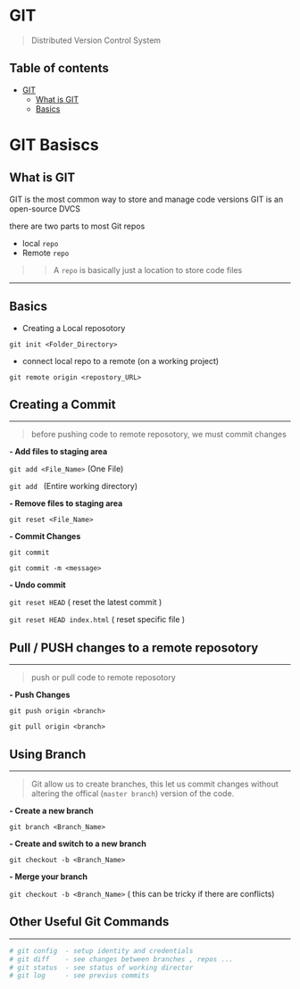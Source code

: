 # GIT 
> Distributed Version Control System


## Table of contents

- [GIT](#GIT-Basiscs)
  - [What is GIT](#What-is-GIT)
  - [Basics](#Basics)
 

# GIT Basiscs

## What is GIT

GIT is the most common way to store and manage code versions
GIT is an open-source DVCS

there are two parts to most Git repos   
- local `repo` 
- Remote `repo`

>> A `repo` is basically just a location to store code files
---

## Basics

* Creating a Local reposotory 

`git init <Folder_Directory>`

* connect local repo to a remote (on a working project)

`git remote origin <repostory_URL>`

## Creating a Commit
---
>before pushing code to remote reposotory, we must commit changes 

**- Add files to staging area**

`git add <File_Name>` (One File)

`git add ` (Entire working directory)


**- Remove files to staging area**

`git reset <File_Name>`

**- Commit Changes**

`git commit`

`git commit -m <message>`

**- Undo commit**

`git reset HEAD` ( reset the latest commit )

`git reset HEAD index.html` ( reset specific file )


## Pull / PUSH changes to a remote reposotory 
---
> push or pull code to remote reposotory


**- Push Changes**

`git push origin <branch>`

`git pull origin <branch>`

## Using Branch
---
> Git allow us to create branches, this let us commit changes without altering the offical (`master branch`) version of the code.

**- Create a new branch**

`git branch <Branch_Name>`

**- Create and switch to a new branch**

`git checkout -b <Branch_Name>`

**- Merge your branch**

`git checkout -b <Branch_Name>` ( this can be tricky if there are conflicts)


## Other Useful Git Commands
---
```bash
# git config  - setup identity and credentials 
# git diff    - see changes between branches , repos ...
# git status  - see status of working director
# git log     - see previus commits
```




